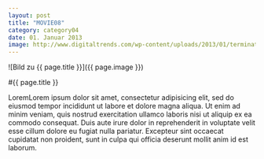```yaml
---
layout: post
title: "MOVIE08"
category: category04
date: 01. Januar 2013
image: http://www.digitaltrends.com/wp-content/uploads/2013/01/terminator2.jpg
---
```


![Bild zu {{ page.title }}]({{ page.image }})

#{{ page.title }}

LoremLorem ipsum dolor sit amet, consectetur adipisicing elit, sed do eiusmod
tempor incididunt ut labore et dolore magna aliqua. Ut enim ad minim veniam,
quis nostrud exercitation ullamco laboris nisi ut aliquip ex ea commodo
consequat. Duis aute irure dolor in reprehenderit in voluptate velit esse
cillum dolore eu fugiat nulla pariatur. Excepteur sint occaecat cupidatat non
proident, sunt in culpa qui officia deserunt mollit anim id est laborum.